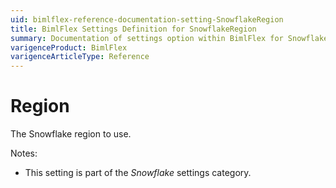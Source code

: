 ```yaml
---
uid: bimlflex-reference-documentation-setting-SnowflakeRegion
title: BimlFlex Settings Definition for SnowflakeRegion
summary: Documentation of settings option within BimlFlex for SnowflakeRegion
varigenceProduct: BimlFlex
varigenceArticleType: Reference
---
```


# Region

The Snowflake region to use.

Notes:

* This setting is part of the *Snowflake* settings category.
